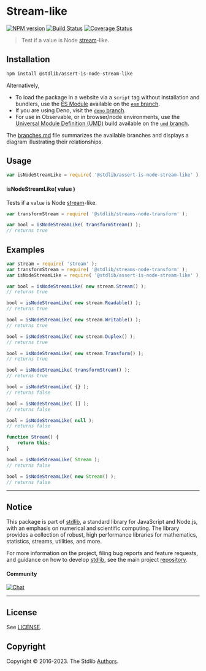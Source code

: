 <!--

@license Apache-2.0

Copyright (c) 2018 The Stdlib Authors.

Licensed under the Apache License, Version 2.0 (the "License");
you may not use this file except in compliance with the License.
You may obtain a copy of the License at

   http://www.apache.org/licenses/LICENSE-2.0

Unless required by applicable law or agreed to in writing, software
distributed under the License is distributed on an "AS IS" BASIS,
WITHOUT WARRANTIES OR CONDITIONS OF ANY KIND, either express or implied.
See the License for the specific language governing permissions and
limitations under the License.

-->

# Stream-like

[![NPM version][npm-image]][npm-url] [![Build Status][test-image]][test-url] [![Coverage Status][coverage-image]][coverage-url] <!-- [![dependencies][dependencies-image]][dependencies-url] -->

> Test if a value is Node [stream][nodejs-stream]-like.

<section class="installation">

## Installation

```bash
npm install @stdlib/assert-is-node-stream-like
```

Alternatively,

-   To load the package in a website via a `script` tag without installation and bundlers, use the [ES Module][es-module] available on the [`esm` branch][esm-url].
-   If you are using Deno, visit the [`deno` branch][deno-url].
-   For use in Observable, or in browser/node environments, use the [Universal Module Definition (UMD)][umd] build available on the [`umd` branch][umd-url].

The [branches.md][branches-url] file summarizes the available branches and displays a diagram illustrating their relationships.

</section>

<section class="usage">

## Usage

```javascript
var isNodeStreamLike = require( '@stdlib/assert-is-node-stream-like' );
```

#### isNodeStreamLike( value )

Tests if a `value` is Node [stream][nodejs-stream]-like.

```javascript
var transformStream = require( '@stdlib/streams-node-transform' );

var bool = isNodeStreamLike( transformStream() );
// returns true
```

</section>

<!-- /.usage -->

<section class="notes">

</section>

<!-- /.notes -->

<section class="examples">

## Examples

<!-- eslint no-undef: "error" -->

```javascript
var stream = require( 'stream' );
var transformStream = require( '@stdlib/streams-node-transform' );
var isNodeStreamLike = require( '@stdlib/assert-is-node-stream-like' );

var bool = isNodeStreamLike( new stream.Stream() );
// returns true

bool = isNodeStreamLike( new stream.Readable() );
// returns true

bool = isNodeStreamLike( new stream.Writable() );
// returns true

bool = isNodeStreamLike( new stream.Duplex() );
// returns true

bool = isNodeStreamLike( new stream.Transform() );
// returns true

bool = isNodeStreamLike( transformStream() );
// returns true

bool = isNodeStreamLike( {} );
// returns false

bool = isNodeStreamLike( [] );
// returns false

bool = isNodeStreamLike( null );
// returns false

function Stream() {
    return this;
}

bool = isNodeStreamLike( Stream );
// returns false

bool = isNodeStreamLike( new Stream() );
// returns false
```

</section>

<!-- /.examples -->

<!-- Section for related `stdlib` packages. Do not manually edit this section, as it is automatically populated. -->

<section class="related">

</section>

<!-- /.related -->

<!-- Section for all links. Make sure to keep an empty line after the `section` element and another before the `/section` close. -->


<section class="main-repo" >

* * *

## Notice

This package is part of [stdlib][stdlib], a standard library for JavaScript and Node.js, with an emphasis on numerical and scientific computing. The library provides a collection of robust, high performance libraries for mathematics, statistics, streams, utilities, and more.

For more information on the project, filing bug reports and feature requests, and guidance on how to develop [stdlib][stdlib], see the main project [repository][stdlib].

#### Community

[![Chat][chat-image]][chat-url]

---

## License

See [LICENSE][stdlib-license].


## Copyright

Copyright &copy; 2016-2023. The Stdlib [Authors][stdlib-authors].

</section>

<!-- /.stdlib -->

<!-- Section for all links. Make sure to keep an empty line after the `section` element and another before the `/section` close. -->

<section class="links">

[npm-image]: http://img.shields.io/npm/v/@stdlib/assert-is-node-stream-like.svg
[npm-url]: https://npmjs.org/package/@stdlib/assert-is-node-stream-like

[test-image]: https://github.com/stdlib-js/assert-is-node-stream-like/actions/workflows/test.yml/badge.svg?branch=main
[test-url]: https://github.com/stdlib-js/assert-is-node-stream-like/actions/workflows/test.yml?query=branch:main

[coverage-image]: https://img.shields.io/codecov/c/github/stdlib-js/assert-is-node-stream-like/main.svg
[coverage-url]: https://codecov.io/github/stdlib-js/assert-is-node-stream-like?branch=main

<!--

[dependencies-image]: https://img.shields.io/david/stdlib-js/assert-is-node-stream-like.svg
[dependencies-url]: https://david-dm.org/stdlib-js/assert-is-node-stream-like/main

-->

[chat-image]: https://img.shields.io/gitter/room/stdlib-js/stdlib.svg
[chat-url]: https://gitter.im/stdlib-js/stdlib/

[stdlib]: https://github.com/stdlib-js/stdlib

[stdlib-authors]: https://github.com/stdlib-js/stdlib/graphs/contributors

[umd]: https://github.com/umdjs/umd
[es-module]: https://developer.mozilla.org/en-US/docs/Web/JavaScript/Guide/Modules

[deno-url]: https://github.com/stdlib-js/assert-is-node-stream-like/tree/deno
[umd-url]: https://github.com/stdlib-js/assert-is-node-stream-like/tree/umd
[esm-url]: https://github.com/stdlib-js/assert-is-node-stream-like/tree/esm
[branches-url]: https://github.com/stdlib-js/assert-is-node-stream-like/blob/main/branches.md

[stdlib-license]: https://raw.githubusercontent.com/stdlib-js/assert-is-node-stream-like/main/LICENSE

[nodejs-stream]: https://nodejs.org/api/stream.html

</section>

<!-- /.links -->
